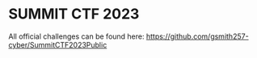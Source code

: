 # SUMMIT CTF 2023

All official challenges can be found here: https://github.com/gsmith257-cyber/SummitCTF2023Public
